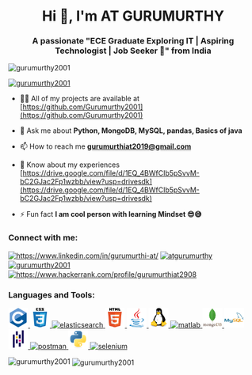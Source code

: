 <h1 align="center">Hi 👋, I'm AT GURUMURTHY</h1>
<h3 align="center">A passionate "ECE Graduate Exploring IT | Aspiring Technologist | Job Seeker 🚀" from India</h3>

<p align="left"> <img src="https://komarev.com/ghpvc/?username=gurumurthy2001&label=Profile%20views&color=0e75b6&style=flat" alt="gurumurthy2001" /> </p>

<p align="left"> <a href="https://github.com/ryo-ma/github-profile-trophy"><img src="https://github-profile-trophy.vercel.app/?username=gurumurthy2001" alt="gurumurthy2001" /></a> </p>

- 👨‍💻 All of my projects are available at [https://github.com/Gurumurthy2001](https://github.com/Gurumurthy2001)

- 💬 Ask me about **Python, MongoDB, MySQL, pandas, Basics of java**

- 📫 How to reach me **gurumurthiat2019@gmail.com**

- 📄 Know about my experiences [https://drive.google.com/file/d/1EQ_4BWfCIb5pSvvM-bC2GJac2Fp1wzbb/view?usp=drivesdk](https://drive.google.com/file/d/1EQ_4BWfCIb5pSvvM-bC2GJac2Fp1wzbb/view?usp=drivesdk)

- ⚡ Fun fact **I am cool person with learning Mindset 😎😅**

<h3 align="left">Connect with me:</h3>
<p align="left">
<a href="https://linkedin.com/in/https://www.linkedin.com/in/gurumurthi-at/" target="blank"><img align="center" src="https://raw.githubusercontent.com/rahuldkjain/github-profile-readme-generator/master/src/images/icons/Social/linked-in-alt.svg" alt="https://www.linkedin.com/in/gurumurthi-at/" height="30" width="40" /></a>
<a href="https://kaggle.com/atgurumurthy" target="blank"><img align="center" src="https://raw.githubusercontent.com/rahuldkjain/github-profile-readme-generator/master/src/images/icons/Social/kaggle.svg" alt="atgurumurthy" height="30" width="40" /></a>
<a href="https://instagram.com/gurumurthy2001" target="blank"><img align="center" src="https://raw.githubusercontent.com/rahuldkjain/github-profile-readme-generator/master/src/images/icons/Social/instagram.svg" alt="gurumurthy2001" height="30" width="40" /></a>
<a href="https://www.hackerrank.com/https://www.hackerrank.com/profile/gurumurthiat2908" target="blank"><img align="center" src="https://raw.githubusercontent.com/rahuldkjain/github-profile-readme-generator/master/src/images/icons/Social/hackerrank.svg" alt="https://www.hackerrank.com/profile/gurumurthiat2908" height="30" width="40" /></a>
</p>

<h3 align="left">Languages and Tools:</h3>
<p align="left"> <a href="https://www.cprogramming.com/" target="_blank" rel="noreferrer"> <img src="https://raw.githubusercontent.com/devicons/devicon/master/icons/c/c-original.svg" alt="c" width="40" height="40"/> </a> <a href="https://www.w3schools.com/css/" target="_blank" rel="noreferrer"> <img src="https://raw.githubusercontent.com/devicons/devicon/master/icons/css3/css3-original-wordmark.svg" alt="css3" width="40" height="40"/> </a> <a href="https://www.elastic.co" target="_blank" rel="noreferrer"> <img src="https://www.vectorlogo.zone/logos/elastic/elastic-icon.svg" alt="elasticsearch" width="40" height="40"/> </a> <a href="https://www.w3.org/html/" target="_blank" rel="noreferrer"> <img src="https://raw.githubusercontent.com/devicons/devicon/master/icons/html5/html5-original-wordmark.svg" alt="html5" width="40" height="40"/> </a> <a href="https://www.java.com" target="_blank" rel="noreferrer"> <img src="https://raw.githubusercontent.com/devicons/devicon/master/icons/java/java-original.svg" alt="java" width="40" height="40"/> </a> <a href="https://www.linux.org/" target="_blank" rel="noreferrer"> <img src="https://raw.githubusercontent.com/devicons/devicon/master/icons/linux/linux-original.svg" alt="linux" width="40" height="40"/> </a> <a href="https://www.mathworks.com/" target="_blank" rel="noreferrer"> <img src="https://upload.wikimedia.org/wikipedia/commons/2/21/Matlab_Logo.png" alt="matlab" width="40" height="40"/> </a> <a href="https://www.mongodb.com/" target="_blank" rel="noreferrer"> <img src="https://raw.githubusercontent.com/devicons/devicon/master/icons/mongodb/mongodb-original-wordmark.svg" alt="mongodb" width="40" height="40"/> </a> <a href="https://www.mysql.com/" target="_blank" rel="noreferrer"> <img src="https://raw.githubusercontent.com/devicons/devicon/master/icons/mysql/mysql-original-wordmark.svg" alt="mysql" width="40" height="40"/> </a> <a href="https://pandas.pydata.org/" target="_blank" rel="noreferrer"> <img src="https://raw.githubusercontent.com/devicons/devicon/2ae2a900d2f041da66e950e4d48052658d850630/icons/pandas/pandas-original.svg" alt="pandas" width="40" height="40"/> </a> <a href="https://postman.com" target="_blank" rel="noreferrer"> <img src="https://www.vectorlogo.zone/logos/getpostman/getpostman-icon.svg" alt="postman" width="40" height="40"/> </a> <a href="https://www.python.org" target="_blank" rel="noreferrer"> <img src="https://raw.githubusercontent.com/devicons/devicon/master/icons/python/python-original.svg" alt="python" width="40" height="40"/> </a> <a href="https://www.selenium.dev" target="_blank" rel="noreferrer"> <img src="https://raw.githubusercontent.com/detain/svg-logos/780f25886640cef088af994181646db2f6b1a3f8/svg/selenium-logo.svg" alt="selenium" width="40" height="40"/> </a> </p>

<p><img align="left" src="https://github-readme-stats.vercel.app/api/top-langs?username=gurumurthy2001&show_icons=true&locale=en&layout=compact" alt="gurumurthy2001" /></p>

<p>&nbsp;<img align="center" src="https://github-readme-stats.vercel.app/api?username=gurumurthy2001&show_icons=true&locale=en" alt="gurumurthy2001" /></p>
